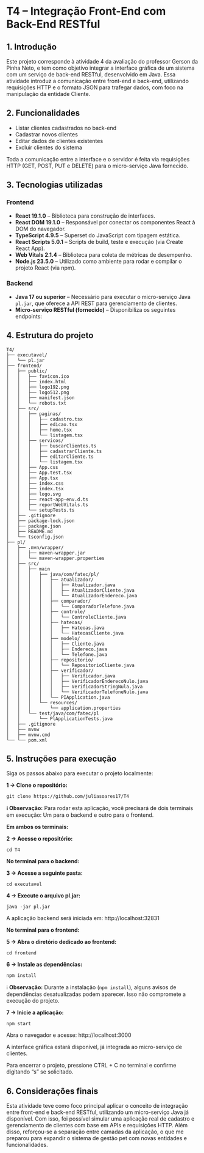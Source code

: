 # T4 – Integração Front-End com Back-End RESTful

## 1. Introdução

Este projeto corresponde à atividade 4 da avaliação do professor Gerson da Pinha Neto, e tem como objetivo integrar a interface gráfica de um sistema com um serviço de back-end RESTful, desenvolvido em Java. Essa atividade introduz a comunicação entre front-end e back-end, utilizando requisições HTTP e o formato JSON para trafegar dados, com foco na manipulação da entidade Cliente.

## 2. Funcionalidades

- Listar clientes cadastrados no back-end
- Cadastrar novos clientes
- Editar dados de clientes existentes
- Excluir clientes do sistema

Toda a comunicação entre a interface e o servidor é feita via requisições HTTP (GET, POST, PUT e DELETE) para o micro-serviço Java fornecido.

## 3. Tecnologias utilizadas

### Frontend

- **React 19.1.0** – Biblioteca para construção de interfaces.
- **React DOM 19.1.0** – Responsável por conectar os componentes React à DOM do navegador.
- **TypeScript 4.9.5** – Superset do JavaScript com tipagem estática.
- **React Scripts 5.0.1** – Scripts de build, teste e execução (via Create React App).
- **Web Vitals 2.1.4** – Biblioteca para coleta de métricas de desempenho.
- **Node.js 23.5.0** – Utilizado como ambiente para rodar e compilar o projeto React (via npm).


### Backend

- **Java 17 ou superior** – Necessário para executar o micro-serviço Java `pl.jar`, que oferece a API REST para gerenciamento de clientes.
- **Micro-serviço RESTful (fornecido)** – Disponibiliza os seguintes endpoints:

## 4. Estrutura do projeto

```
T4/
├── executavel/
│   └── pl.jar
├── frontend/
│   ├── public/
│   │   ├── favicon.ico
│   │   ├── index.html
│   │   ├── logo192.png
│   │   ├── logo512.png
│   │   ├── manifest.json
│   │   └── robots.txt
│   ├── src/
│   │   ├── paginas/
│   │   │   ├── cadastro.tsx
│   │   │   ├── edicao.tsx
│   │   │   ├── home.tsx
│   │   │   └── listagem.tsx
│   │   ├── servicos/
│   │   │   ├── buscarClientes.ts
│   │   │   ├── cadastrarCliente.ts
│   │   │   ├── editarCliente.ts
│   │   │   └── listagem.tsx
│   │   ├── App.css
│   │   ├── App.test.tsx
│   │   ├── App.tsx
│   │   ├── index.css
│   │   ├── index.tsx
│   │   ├── logo.svg
│   │   ├── react-app-env.d.ts
│   │   ├── reportWebVitals.ts
│   │   └── setupTests.ts
│   ├── .gitignore
│   ├── package-lock.json
│   ├── package.json
│   ├── README.md
│   └── tsconfig.json
├── pl/
│   ├── .mvn/wrapper/
│   │   ├── maven-wrapper.jar
│   │   └── maven-wrapper.properties
│   ├── src/
│   │   ├── main
│   │   │   ├── java/com/fatec/pl/
│   │   │   │   ├── atualizador/
│   │   │   │   │   ├── Atualizador.java
│   │   │   │   │   ├── AtualizadorCliente.java
│   │   │   │   │   └── AtualizadorEndereco.java
│   │   │   │   ├── comparador/
│   │   │   │   │   └── ComparadorTelefone.java
│   │   │   │   ├── controle/
│   │   │   │   │   └── ControleCliente.java
│   │   │   │   ├── hateoas/
│   │   │   │   │   ├── Hateoas.java
│   │   │   │   │   └── HateoasCliente.java
│   │   │   │   ├── modelo/
│   │   │   │   │   ├── Cliente.java
│   │   │   │   │   ├── Endereco.java
│   │   │   │   │   └── Telefone.java
│   │   │   │   ├── repositorio/
│   │   │   │   │   └── RepositorioCliente.java
│   │   │   │   ├── verificador/
│   │   │   │   │   ├── Verificador.java
│   │   │   │   │   ├── VerificadorEnderecoNulo.java
│   │   │   │   │   ├── VerificadorStringNula.java
│   │   │   │   │   └── VerificadorTelefoneNulo.java
│   │   │   │   └── PIApplication.java
│   │   │   └── resources/
│   │   │       └── application.properties
│   │   └── test/java/com/fatec/pl
│   │       └── PlApplicationTests.java
│   ├── .gitignore
│   ├── mvnw
│   ├── mvnw.cmd
└── └── pom.xml

```

## 5. Instruções para execução
Siga os passos abaixo para executar o projeto localmente:

**1 -> Clone o repositório:**

```
git clone https://github.com/juliasoares17/T4
```

**ℹ️ Observação:**  Para rodar esta aplicação, você precisará de dois terminais em execução: Um para o backend e outro para o frontend.

**Em ambos os terminais:**

**2 ->  Acesse o repositório:**

```
cd T4
```

**No terminal para o backend:**

**3 -> Acesse a seguinte pasta:**
```
cd executavel
```

**4 -> Execute o arquivo pl.jar:**
```
java -jar pl.jar
```

A aplicação backend será iniciada em:
http://localhost:32831

**No terminal para o frontend:**

**5 -> Abra o diretório dedicado ao frontend:**
```
cd frontend
```

**6 -> Instale as dependências:**

```
npm install
```

ℹ️ **Observação:** Durante a instalação (`npm install`), alguns avisos de dependências desatualizadas podem aparecer. Isso não compromete a execução do projeto.

**7 -> Inicie a aplicação:**

```
npm start
```

Abra o navegador e acesse: http://localhost:3000

A interface gráfica estará disponível, já integrada ao micro-serviço de clientes.

Para encerrar o projeto, pressione CTRL + C no terminal e confirme digitando “s” se solicitado.

## 6. Considerações finais
Esta atividade teve como foco principal aplicar o conceito de integração entre front-end e back-end RESTful, utilizando um micro-serviço Java já disponível. Com isso, foi possível simular uma aplicação real de cadastro e gerenciamento de clientes com base em APIs e requisições HTTP. Além disso, reforçou-se a separação entre camadas da aplicação, o que me preparou para expandir o sistema de gestão pet com novas entidades e funcionalidades.
